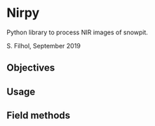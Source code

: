 # Nirpy

Python library to process NIR images of snowpit.

S. Filhol, September 2019


## Objectives

## Usage

## Field methods


